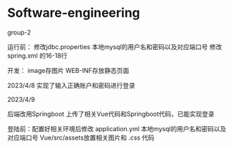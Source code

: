# Software-engineering
group-2

运行前：
修改jdbc.properties 本地mysql的用户名和密码以及对应端口号
修改spring.xml 的16-18行

开发：
image存图片
WEB-INF存放静态页面

2023/4/8 实现了输入正确账户和密码进行登录

2023/4/9

后端改用Springboot
上传了相关Vue代码和Springboot代码，已能实现登录

登陆前：配置好相关环境后修改 application.yml 本地mysql的用户名和密码以及对应端口号
Vue/src/assets放置相关图片和 .css 代码
